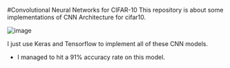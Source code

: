 #Convolutional Neural Networks for CIFAR-10
This repository is about some implementations of CNN Architecture for cifar10.

![image](https://user-images.githubusercontent.com/39267943/113243574-de51c900-92e5-11eb-960b-0174b5aff53f.png)

I just use Keras and Tensorflow to implement all of these CNN models.
* I managed to hit a 91% accuracy rate on this model.
